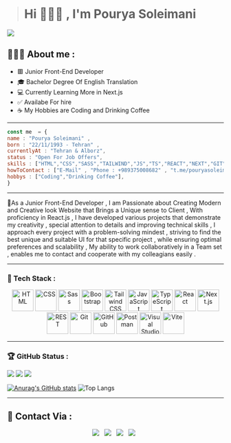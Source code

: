 ># Hi 🙋🏻‍♂️ , I'm Pourya Soleimani
![](https://img.shields.io/badge/Junior%20FrontEnd%20Developer-darkred)
<h2>👩🏻‍💻 About me : </h2>
<ul>
	<li>🟥 Junior Front-End Developer</li>
	<li>🎓 Bachelor Degree Of English Translation</li>
	<li>💻 Currently Learning More in Next.js</li>
	<li>✅ Availabe For hire</li>
	<li>☕ My Hobbies are Coding and Drinking Coffee</li>
</ul>

___

```javascript
const me  = {
name : "Pourya Soleimani" ,
born : "22/11/1993 - Tehran" , 
currentlyAt : "Tehran & Alborz",
status : "Open For Job Offers",
skills : ["HTML","CSS","SASS","TAILWIND","JS","TS","REACT","NEXT","GIT","..."],
howToContact : ["E-Mail" , "Phone : +989375008682" , "t.me/pouryasoleimani2"],
hobbys : ["Coding","Drinking Coffee"],
}
```

___
🌱As a Junior Front-End Developer , I am Passionate about Creating Modern and Creative look Website that Brings a Unique sense to Client , With  proficiency in React.js , I have developed various projects that demonstrate my creativity , special attention to details and improving technical skills , I approach every project with a problem-solving mindest , striving to find the best unique and suitable UI for that specific project , while ensuring optimal preferences and scalability , My ability to work collaboratively in a Team set , enables me to contact and cooperate with my colleagians easily .



___
<h3>🔧 Tech Stack :</h3>

<div align="center">
	<img width="50" src="https://user-images.githubusercontent.com/25181517/192158954-f88b5814-d510-4564-b285-dff7d6400dad.png" alt="HTML" title="HTML"/>
	<img width="50" src="https://user-images.githubusercontent.com/25181517/183898674-75a4a1b1-f960-4ea9-abcb-637170a00a75.png" alt="CSS" title="CSS"/>
	<img width="50" src="https://user-images.githubusercontent.com/25181517/192158956-48192682-23d5-4bfc-9dfb-6511ade346bc.png" alt="Sass" title="Sass"/>
	<img width="50" src="https://user-images.githubusercontent.com/25181517/183898054-b3d693d4-dafb-4808-a509-bab54cf5de34.png" alt="Bootstrap" title="Bootstrap"/>
	<img width="50" src="https://user-images.githubusercontent.com/25181517/202896760-337261ed-ee92-4979-84c4-d4b829c7355d.png" alt="Tailwind CSS" title="Tailwind CSS"/>
	<img width="50" src="https://user-images.githubusercontent.com/25181517/117447155-6a868a00-af3d-11eb-9cfe-245df15c9f3f.png" alt="JavaScript" title="JavaScript"/>
	<img width="50" src="https://user-images.githubusercontent.com/25181517/183890598-19a0ac2d-e88a-4005-a8df-1ee36782fde1.png" alt="TypeScript" title="TypeScript"/>
	<img width="50" src="https://user-images.githubusercontent.com/25181517/183897015-94a058a6-b86e-4e42-a37f-bf92061753e5.png" alt="React" title="React"/>
	<img width="50" src="https://github.com/marwin1991/profile-technology-icons/assets/136815194/5f8c622c-c217-4649-b0a9-7e0ee24bd704" alt="Next.js" title="Next.js"/>
	<img width="50" src="https://user-images.githubusercontent.com/25181517/192107858-fe19f043-c502-4009-8c47-476fc89718ad.png" alt="REST" title="REST"/>
	<img width="50" src="https://user-images.githubusercontent.com/25181517/192108372-f71d70ac-7ae6-4c0d-8395-51d8870c2ef0.png" alt="Git" title="Git"/>
	<img width="50" src="https://user-images.githubusercontent.com/25181517/192108374-8da61ba1-99ec-41d7-80b8-fb2f7c0a4948.png" alt="GitHub" title="GitHub"/>
	<img width="50" src="https://user-images.githubusercontent.com/25181517/192109061-e138ca71-337c-4019-8d42-4792fdaa7128.png" alt="Postman" title="Postman"/>
	<img width="50" src="https://user-images.githubusercontent.com/25181517/192108891-d86b6220-e232-423a-bf5f-90903e6887c3.png" alt="Visual Studio Code" title="Visual Studio Code"/>
	<img width="50" src="https://github-production-user-asset-6210df.s3.amazonaws.com/62091613/261395532-b40892ef-efb8-4b0e-a6b5-d1cfc2f3fc35.png" alt="Vite" title="Vite"/>

</div>


___

<h3> 🏆 GitHub Status : </h3>

![](https://img.shields.io/github/created-at/PouryaSoleimani/RESULT-SUMMARY?style=for-the-badge&color=green)
![](https://img.shields.io/github/commit-activity/w/PouryaSoleimani/PouryaSoleimani?style=for-the-badge)
![](https://img.shields.io/github/languages/count/PouryaSoleimani/Adidas-Project-React-JS?style=for-the-badge&color=darkred)

[![Anurag's GitHub stats](https://github-readme-stats.vercel.app/api?username=PouryaSoleimani&show_icons=true&theme=tokyonight)](https://github.com/anuraghazra/github-readme-stats)
![Top Langs](https://github-readme-stats.vercel.app/api/top-langs/?username=PouryaSoleimani&layout=compact&theme=tokyonight)

___

<h2> 💬 Contact Via :</h2>
<p align='center'>
<a href='https://t.me/pouryasoleimani2'><img src='https://img.shields.io/badge/Telegram-@pouryasoleimani2-blue?style=flat-square&logo=telegram'></a> &nbsp <img src='https://img.shields.io/badge/whatsapp-+989375008682-green?style=flat-square&logo=whatsapp'>   &nbsp <img src='https://img.shields.io/badge/GMAIL-pouryasoleimani93@gmail.com-orange?style=flat-square&logo=gmail'>   &nbsp  <img src='https://img.shields.io/badge/Instagram-pouryasoleimani_-red?style=flat-square&logo=instagram'> &nbsp
</p>
